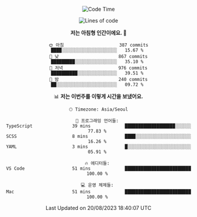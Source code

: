 <div align='center'>
 
<!--START_SECTION:waka-->
![Code Time](http://img.shields.io/badge/Code%20Time-2%2C868%20hrs%2028%20mins-blue)

![Lines of code](https://img.shields.io/badge/%EC%A0%80%EB%8A%94%20%EC%97%AC%ED%83%9C%EA%B9%8C%EC%A7%80%20-1.2%20million%20%EC%A4%84%EC%9D%98%20%EC%BD%94%EB%93%9C%EB%A5%BC%20%EC%9E%91%EC%84%B1%ED%96%88%EC%96%B4%EC%9A%94.-blue)

**저는 아침형 인간이에요. 🐤** 

```text
🌞 아침                     387 commits         ████░░░░░░░░░░░░░░░░░░░░░   15.67 % 
🌆 낮　                     867 commits         █████████░░░░░░░░░░░░░░░░   35.10 % 
🌃 저녁                     976 commits         ██████████░░░░░░░░░░░░░░░   39.51 % 
🌙 밤　                     240 commits         ██░░░░░░░░░░░░░░░░░░░░░░░   09.72 % 
```


📊 **저는 이번주를 이렇게 시간을 보냈어요.** 

```text
🕑︎ Timezone: Asia/Seoul

💬 프로그래밍 언어들: 
TypeScript               39 mins             ███████████████████░░░░░░   77.83 % 
SCSS                     8 mins              ████░░░░░░░░░░░░░░░░░░░░░   16.26 % 
YAML                     3 mins              █░░░░░░░░░░░░░░░░░░░░░░░░   05.91 % 

🔥 에디터들: 
VS Code                  51 mins             █████████████████████████   100.00 % 

💻 운영 체제들: 
Mac                      51 mins             █████████████████████████   100.00 % 
```


 Last Updated on 20/08/2023 18:40:07 UTC
<!--END_SECTION:waka-->
 </div>
<!---
Emewjin/Emewjin is a ✨ special ✨ repository because its `README.md` (this file) appears on your GitHub profile.
You can click the Preview link to take a look at your changes.
--->
